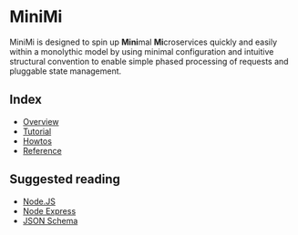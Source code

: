 
# MiniMi


MiniMi is designed to spin up **Mini**mal **Mi**croservices quickly and easily
within a monolythic model by using minimal configuration and intuitive
structural convention to enable simple phased processing of requests and
pluggable state management.


## Index

* [Overview](docs/OVERVIEW.md)
* [Tutorial](docs/TUTORIAL.md)
* [Howtos](docs/HOWTO.md)
* [Reference](docs/REFERENCE.md)


## Suggested reading

* [Node.JS](https://nodejs.org/en/)
* [Node Express](http://expressjs.com/)
* [JSON Schema](https://json-schema.org/)
